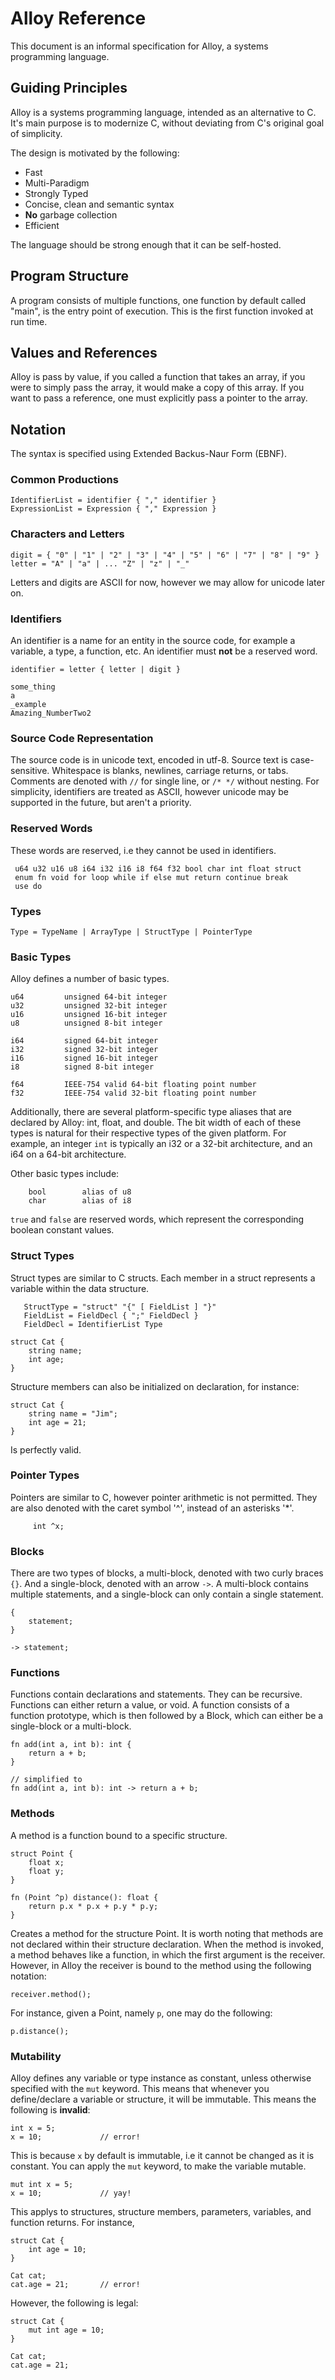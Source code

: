# Alloy Reference
This document is an informal specification for Alloy, a systems programming language.

## Guiding Principles
Alloy is a systems programming language, intended as an alternative to C. It's main purpose is to modernize C, without
deviating from C's original goal of simplicity. 

The design is motivated by the following:

* Fast
* Multi-Paradigm
* Strongly Typed
* Concise, clean and semantic syntax
* **No** garbage collection
* Efficient

The language should be strong enough that it can be self-hosted.

## Program Structure
A program consists of multiple functions, one function by default called "main", is the entry point of execution. This is
the first function invoked at run time.

## Values and References
Alloy is pass by value, if you called a function that takes an array, if you were to simply pass the array,
it would make a copy of this array. If you want to pass a reference, one must explicitly pass a pointer to the array.

## Notation
The syntax is specified using Extended Backus-Naur Form (EBNF).

### Common Productions

    IdentifierList = identifier { "," identifier }
    ExpressionList = Expression { "," Expression }

### Characters and Letters

    digit = { "0" | "1" | "2" | "3" | "4" | "5" | "6" | "7" | "8" | "9" }
    letter = "A" | "a" | ... "Z" | "z" | "_" 

Letters and digits are ASCII for now, however we may allow for unicode later on.

### Identifiers
An identifier is a name for an entity in the source code, for example a variable, a type, a function, etc. An identifier must **not** be
a reserved word.

	identifier = letter { letter | digit }

	some_thing
	a
	_example
	Amazing_NumberTwo2

### Source Code Representation
The source code is in unicode text, encoded in utf-8. Source text is case-sensitive. Whitespace is blanks,
newlines, carriage returns, or tabs. Comments are denoted with `//` for single line, or `/* */` without nesting.
For simplicity, identifiers are treated as ASCII, however unicode may be supported in the future, but aren't a priority.

### Reserved Words
These words are reserved, i.e they cannot be used in identifiers.
     
     u64 u32 u16 u8 i64 i32 i16 i8 f64 f32 bool char int float struct
     enum fn void for loop while if else mut return continue break
     use do 

### Types

    Type = TypeName | ArrayType | StructType | PointerType

### Basic Types
Alloy defines a number of basic types. 

	u64         unsigned 64-bit integer
	u32         unsigned 32-bit integer
	u16         unsigned 16-bit integer
	u8          unsigned 8-bit integer
	
	i64         signed 64-bit integer
	i32         signed 32-bit integer
	i16         signed 16-bit integer
	i8          signed 8-bit integer
	
	f64         IEEE-754 valid 64-bit floating point number
	f32         IEEE-754 valid 32-bit floating point number

Additionally, there are several platform-specific type aliases that are declared by Alloy: int, float, and double. The bit width of each of these types is natural for their respective types of the given
platform. For example, an integer `int` is typically an i32 or a 32-bit architecture, and an i64 on a 64-bit architecture.

Other basic types include:
	
        bool        alias of u8
        char        alias of i8

`true` and `false` are reserved words, which represent the corresponding boolean constant values.

### Struct Types
Struct types are similar to C structs. Each member in a struct represents a variable within the data structure.

       StructType = "struct" "{" [ FieldList ] "}"
       FieldList = FieldDecl { ";" FieldDecl }
       FieldDecl = IdentifierList Type       

	struct Cat {
		string name;
		int age;
	}
	
Structure members can also be initialized on declaration, for instance:

	struct Cat {
		string name = "Jim";
		int age = 21;
	}
	
Is perfectly valid.
	
### Pointer Types
Pointers are similar to C, however pointer arithmetic is not permitted. They are also denoted with the caret symbol '^', instead of an asterisks '*'.

         int ^x;
	
### Blocks
There are two types of blocks, a multi-block, denoted with two curly braces `{}`. And a single-block, denoted with an arrow `->`. A multi-block contains multiple statements, and a single-block can only contain a single statement.

	{
		statement;
	}
	
	-> statement;
	
### Functions
Functions contain declarations and statements. They can be recursive. Functions can either return a value, or void. A function consists of a function prototype, which is then followed by a Block, which can either be a single-block or a multi-block.

	fn add(int a, int b): int {
		return a + b;
	}
	
	// simplified to
	fn add(int a, int b): int -> return a + b;
	
### Methods
A method is a function bound to a specific structure.

	struct Point {
		float x;
		float y;
	}
	
	fn (Point ^p) distance(): float {
		return p.x * p.x + p.y * p.y;
	}
	
Creates a method for the structure Point. It is worth noting that methods are not declared within their structure declaration. When the method is invoked, a method behaves like a function, in which the first argument is the receiver. However, in Alloy the receiver is bound to the method using the following notation:

	receiver.method();
	
For instance, given a Point, namely `p`, one may do the following:

	p.distance();

### Mutability
Alloy defines any variable or type instance as constant, unless otherwise specified with the `mut` keyword. This means that whenever you define/declare a variable or structure, it will be immutable. This means the following is **invalid**:

	int x = 5;
	x = 10; 			// error! 
	
This is because `x` by default is immutable, i.e it cannot be changed as it is constant. You can apply the `mut` keyword, to make the variable mutable.

	mut int x = 5;
	x = 10; 			// yay!
	
This applys to structures, structure members, parameters, variables, and function returns. For instance,

	struct Cat {
		int age = 10;
	}
	
	Cat cat;
	cat.age = 21;		// error!
	
However, the following is legal:

	struct Cat {
		mut int age = 10;
	}
	
	Cat cat;
	cat.age = 21;
